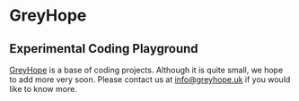 # GreyHope
## Experimental Coding Playground

[GreyHope](https://greyhope.uk) is a base of coding projects. Although it is quite small, we hope to add more very soon.
Please contact us at info@greyhope.uk if you would like to know more.